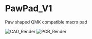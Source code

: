 # PawPad_V1
Paw shaped QMK compatible macro pad

![CAD_Render](https://github.com/user-attachments/assets/e0323114-90bd-4ec7-aa47-d78d3ebaeab8)
![PCB_Render](https://github.com/user-attachments/assets/abbd2747-36c9-48b3-8d2b-0acdf88e4244)
